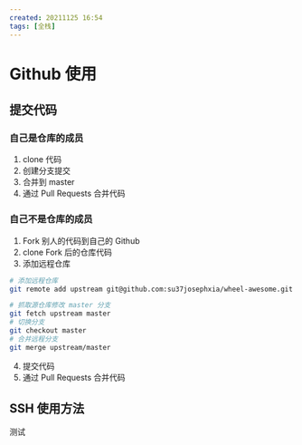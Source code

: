 ```yaml
---
created: 20211125 16:54
tags: [全栈]
---
```


# Github 使用
## 提交代码
### 自己是仓库的成员
1. clone 代码
2. 创建分支提交
3. 合并到 master
4. 通过 Pull Requests 合并代码
### 自己不是仓库的成员
1. Fork 别人的代码到自己的 Github
2. clone Fork 后的仓库代码
3. 添加远程仓库
```bash
# 添加远程仓库
git remote add upstream git@github.com:su37josephxia/wheel-awesome.git
```

```bash
# 抓取源仓库修改 master 分支
git fetch upstream master
# 切换分支
git checkout master
# 合并远程分支
git merge upstream/master
```
4. 提交代码
5. 通过 Pull Requests 合并代码

## SSH 使用方法
测试
